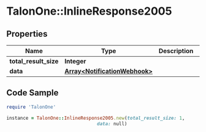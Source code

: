 # TalonOne::InlineResponse2005

## Properties

Name | Type | Description | Notes
------------ | ------------- | ------------- | -------------
**total_result_size** | **Integer** |  | 
**data** | [**Array&lt;NotificationWebhook&gt;**](NotificationWebhook.md) |  | 

## Code Sample

```ruby
require 'TalonOne'

instance = TalonOne::InlineResponse2005.new(total_result_size: 1,
                                 data: null)
```


